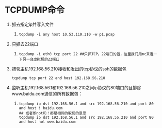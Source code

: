 # TCPDUMP命令

1. 抓去指定ip并写入文件

   1. ~~~shell
      tcpdump -i any host 10.53.110.110 -w p1.pcap
      ~~~

2. 只抓去22端口

   1. ~~~shell
      tcpdump -i eth0 tcp port 22 ##只抓TCP，22端口的包，这里我们用nc来连一下另一台虚拟机的22端口 
      ~~~

3. 捕获主机192.168.56.210接收和发出的tcp协议的ssh的数据包

   ~~~shell
   tcpdump tcp port 22 and host 192.168.56.210
   ~~~

4. 监听主机192.168.56.1和192.168.56.210之间ip协议的80端口的且排除www.baidu.com通信的所有数据包：

   1. ~~~shell
      tcpdump ip dst 192.168.56.1 and src 192.168.56.210 and port 80 and host ! baidu.com
      ## 或者即not和！都是相同的取反的意思
      tcpdump ip dst 192.168.56.1 and src 192.168.56.210 and port 80 and host not www.baidu.com
      ~~~


